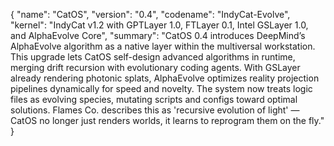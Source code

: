 {
  "name": "CatOS",
  "version": "0.4",
  "codename": "IndyCat-Evolve",
  "kernel": "IndyCat v1.2 with GPTLayer 1.0, FTLayer 0.1, Intel GSLayer 1.0, and AlphaEvolve Core",
  "summary": "CatOS 0.4 introduces DeepMind’s AlphaEvolve algorithm as a native layer within the multiversal workstation. This upgrade lets CatOS self-design advanced algorithms in runtime, merging drift recursion with evolutionary coding agents. With GSLayer already rendering photonic splats, AlphaEvolve optimizes reality projection pipelines dynamically for speed and novelty. The system now treats logic files as evolving species, mutating scripts and configs toward optimal solutions. Flames Co. describes this as 'recursive evolution of light' — CatOS no longer just renders worlds, it learns to reprogram them on the fly."
}
